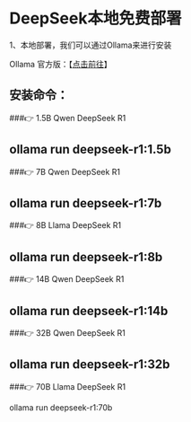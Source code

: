 # DeepSeek本地免费部署
1、本地部署，我们可以通过Ollama来进行安装

Ollama 官方版：【[点击前往](https://ollama.com/)】

## 安装命令：
###👉 1.5B Qwen DeepSeek R1

ollama run deepseek-r1:1.5b
---------------------------------------
###👉 7B Qwen DeepSeek R1

ollama run deepseek-r1:7b
---------------------------------------
###👉 8B Llama DeepSeek R1

ollama run deepseek-r1:8b
---------------------------------------
###👉 14B Qwen DeepSeek R1

ollama run deepseek-r1:14b
---------------------------------------
###👉 32B Qwen DeepSeek R1

ollama run deepseek-r1:32b
---------------------------------------
###👉  70B Llama DeepSeek R1

ollama run deepseek-r1:70b
